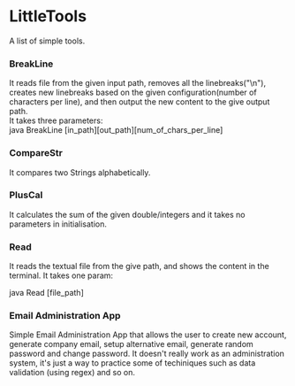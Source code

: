 # LittleTools

A list of simple tools.

<h3>BreakLine</h3>

It reads file from the given input path, removes all the linebreaks("\n"), creates new linebreaks based on the given configuration(number of characters per line), and then output the new content to the give output path.
<br>
It takes three parameters:<br>
java BreakLine [in_path][out_path][num_of_chars_per_line]

<h3>CompareStr</h3>

It compares two Strings alphabetically.
<br>

<h3>PlusCal</h3>

It calculates the sum of the given double/integers and it takes no parameters in initialisation.

<h3>Read</h3>

It reads the textual file from the give path, and shows the content in the terminal.
It takes one param:

java Read [file_path]

<h3>Email Administration App</h3>

Simple Email Administration App that allows the user to create new account, generate company email, setup alternative email, generate random password and change password. It doesn't really work as an administration system, it's just a way to practice some of techiniques such as data validation (using regex) and so on.
